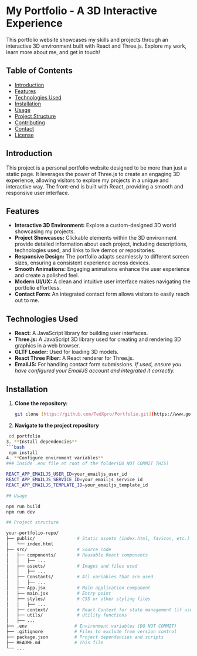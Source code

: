# My Portfolio - A 3D Interactive Experience

This portfolio website showcases my skills and projects through an interactive 3D environment built with React and Three.js.  Explore my work, learn more about me, and get in touch!

## Table of Contents

- [Introduction](#introduction)
- [Features](#features)
- [Technologies Used](#technologies-used)
- [Installation](#installation)
- [Usage](#usage)
- [Project Structure](#project-structure)
- [Contributing](#contributing)
- [Contact](#contact)
- [License](#license)

## Introduction

This project is a personal portfolio website designed to be more than just a static page. It leverages the power of Three.js to create an engaging 3D experience, allowing visitors to explore my projects in a unique and interactive way.  The front-end is built with React, providing a smooth and responsive user interface.

## Features

* **Interactive 3D Environment:** Explore a custom-designed 3D world showcasing my projects.
* **Project Showcases:**  Clickable elements within the 3D environment provide detailed information about each project, including descriptions, technologies used, and links to live demos or repositories.
* **Responsive Design:**  The portfolio adapts seamlessly to different screen sizes, ensuring a consistent experience across devices.
* **Smooth Animations:**  Engaging animations enhance the user experience and create a polished feel.
* **Modern UI/UX:**  A clean and intuitive user interface makes navigating the portfolio effortless.
* **Contact Form:**  An integrated contact form allows visitors to easily reach out to me.

## Technologies Used

* **React:**  A JavaScript library for building user interfaces.
* **Three.js:**  A JavaScript 3D library used for creating and rendering 3D graphics in a web browser.
* **GLTF Loader:** Used for loading 3D models.
* **React Three Fiber:** A React renderer for Three.js.
* **EmailJS:** For handling contact form submissions. *If used, ensure you have configured your EmailJS account and integrated it correctly.*

## Installation

1. **Clone the repository:**
   ```bash
   git clone [https://github.com/TedXpro/Portfolio.git](https://www.google.com/search?q=https://github.com/TedXpro/Portfolio.git)
2. **Navigate to the project repository**
  ```bash
   cd portfolio
3. **Install dependencies**
  ```bash
   npm install
4. **Configure enviroment variables**
  ### Inside .env file at root of the folder(DO NOT COMMIT THIS)

  REACT_APP_EMAILJS_USER_ID=your_emailjs_user_id
  REACT_APP_EMAILJS_SERVICE_ID=your_emailjs_service_id
  REACT_APP_EMAILJS_TEMPLATE_ID=your_emailjs_template_id

## Usage

npm run build
npm run dev

## Project structure

your-portfolio-repo/
├── public/                # Static assets (index.html, favicon, etc.)
│   └── index.html
├── src/                   # Source code
│   ├── components/        # Reusable React components
│   │   ├── ...
│   ├── assets/            # Images and files used
│   │   ├── ...
│   ├── Constants/         # All variables that are used
│   │   ├── ...
│   ├── App.jsx            # Main application component
│   ├── main.jsx           # Entry point
│   ├── styles/            # CSS or other styling files
│   │   ├── ...
│   ├── context/           # React Context for state management (if used)
│   ├── utils/             # Utility functions
│   ├── ...
├── .env                  # Environment variables (DO NOT COMMIT)
├── .gitignore            # Files to exclude from version control
├── package.json          # Project dependencies and scripts
├── README.md             # This file
└── ...